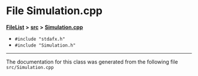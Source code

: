 

# File Simulation.cpp



[**FileList**](files.md) **>** [**src**](dir_68267d1309a1af8e8297ef4c3efbcdba.md) **>** [**Simulation.cpp**](Simulation_8cpp.md)





* `#include "stdafx.h"`
* `#include "Simulation.h"`


































































------------------------------
The documentation for this class was generated from the following file `src/Simulation.cpp`

